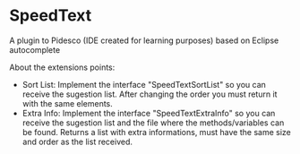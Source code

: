 # SpeedText 
A plugin to Pidesco (IDE created for learning purposes) based on Eclipse autocomplete

About the extensions points:

- Sort List:
	Implement the interface "SpeedTextSortList" so you can receive the sugestion list. After changing the order you must return it with the same elements.
- Extra Info:
	Implement the interface "SpeedTextExtraInfo" so you can receive the sugestion list and the file where the methods/variables can be found. Returns a list with extra informations, must have the same size and order as the list received.
	